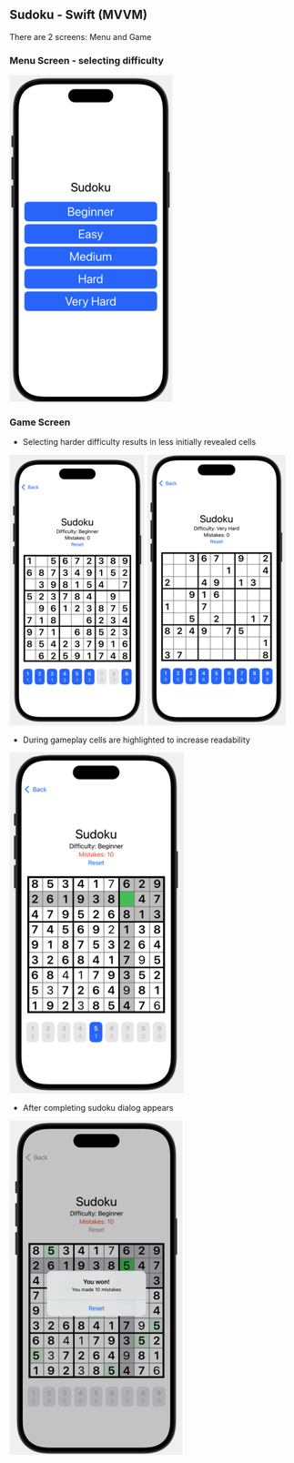 ## Sudoku - Swift (MVVM)

There are 2 screens: Menu and Game

### Menu Screen - selecting difficulty

<img src="img/menu_view.png" alt="menu view"/>

### Game Screen

- Selecting harder difficulty results in less initially revealed cells

<img src="img/game_view_1.png" alt="game - different difficulties"/>

- During gameplay cells are highlighted to increase readability

<img src="img/game_view_2.png" alt="game - gameplay"/>

- After completing sudoku dialog appears

<img src="img/game_view_won.png" alt="game - dialog after winning"/>
